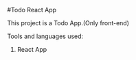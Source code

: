 #Todo React App

This project is a Todo App.(Only front-end)

Tools and languages used:
1. React App

